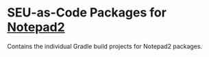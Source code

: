 
# SEU-as-Code Packages for [Notepad2](http://www.flos-freeware.ch/notepad2.html)

Contains the individual Gradle build projects for Notepad2 packages.
